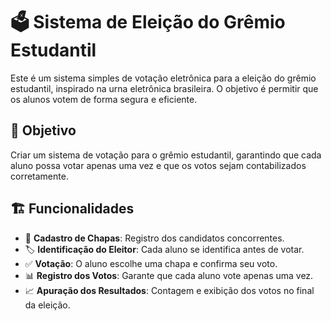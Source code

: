 # 🗳️ Sistema de Eleição do Grêmio Estudantil

Este é um sistema simples de votação eletrônica para a eleição do grêmio estudantil, inspirado na urna eletrônica brasileira. O objetivo é permitir que os alunos votem de forma segura e eficiente.

## 🎯 Objetivo

Criar um sistema de votação para o grêmio estudantil, garantindo que cada aluno possa votar apenas uma vez e que os votos sejam contabilizados corretamente.

## 🏗️ Funcionalidades

- 📌 **Cadastro de Chapas**: Registro dos candidatos concorrentes.
- 🏷️ **Identificação do Eleitor**: Cada aluno se identifica antes de votar.
- ✅ **Votação**: O aluno escolhe uma chapa e confirma seu voto.
- 📊 **Registro dos Votos**: Garante que cada aluno vote apenas uma vez.
- 📈 **Apuração dos Resultados**: Contagem e exibição dos votos no final da eleição.

